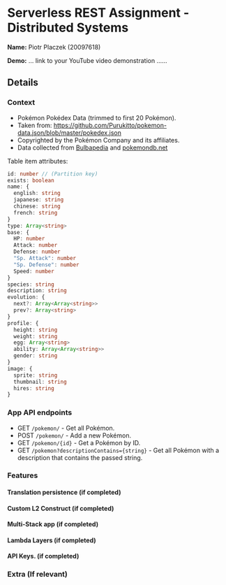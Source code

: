 # Serverless REST Assignment - Distributed Systems

__Name:__ Piotr Placzek (20097618)

__Demo:__ ... link to your YouTube video demonstration ......

## Details

### Context

- Pokémon Pokédex Data (trimmed to first 20 Pokémon).
- Taken from: <https://github.com/Purukitto/pokemon-data.json/blob/master/pokedex.json>
- Copyrighted by the Pokémon Company and its affiliates.
- Data collected from [Bulbapedia](https://bulbapedia.bulbagarden.net/wiki/Main_Page) and [pokemondb.net](https://pokemondb.net/)

Table item attributes:

```ts
id: number // (Partition key)
exists: boolean
name: {
  english: string
  japanese: string
  chinese: string
  french: string
}
type: Array<string>
base: {
  HP: number
  Attack: number
  Defense: number
  "Sp. Attack": number
  "Sp. Defense": number
  Speed: number
}
species: string
description: string
evolution: {
  next?: Array<Array<string>>
  prev?: Array<string>
}
profile: {
  height: string
  weight: string
  egg: Array<string>
  ability: Array<Array<string>>
  gender: string
}
image: {
  sprite: string
  thumbnail: string
  hires: string
}
```

### App API endpoints

<!-- [ Provide a bullet-point list of the app's endpoints (excluding the Auth API) you have successfully implemented. ]
e.g.

+ POST /thing - add a new 'thing'.
+ GET /thing/{partition-key}/ - Get all the 'things' with a specified partition key.
+ GEtT/thing/{partition-key}?attributeX=value - Get all the 'things' with a specified partition key value and its attributeX satisfying the condition .....
+ etc -->

- GET `/pokemon/` - Get all Pokémon.
- POST `/pokemon/` - Add a new Pokémon.
- GET `/pokemon/{id}` - Get a Pokémon by ID.
- GET `/pokemon?descriptionContains={string}` - Get all Pokémon with a description that contains the passed string.

### Features

#### Translation persistence (if completed)

<!-- [ Explain briefly your solution to the translation persistence requirement - no code excerpts required. Show the structure of a table item that includes review translations, e.g.

+ MovieID - `number`  (Partition key)
+ ActorID - `number`  (Sort Key)
+ RoleName - `string`
+ RoleDescription - `string`
+ AwardsWon - `List<string>`
+ Translations - `?`
] -->

#### Custom L2 Construct (if completed)

<!-- [State briefly the infrastructure provisioned by your custom L2 construct. Show the structure of its input props object and list the public properties it exposes, e.g. taken from the Cognito lab,

Construct Input props object:

~~~ts
type AuthApiProps = {
 userPoolId: string;
 userPoolClientId: string;
}
~~~

Construct public properties

~~~ts
export class MyConstruct extends Construct {
 public  PropertyName: type
 etc.
~~~

] -->

#### Multi-Stack app (if completed)

<!-- [Explain briefly the stack composition of your app - no code excerpts required.] -->

#### Lambda Layers (if completed)

<!-- [Explain briefly where you used the Layers feature of the AWS Lambda service - no code excerpts required.] -->

#### API Keys. (if completed)

<!-- [Explain briefly how to implement API key authentication to protect API Gateway endpoints. Include code excerpts from your app to support this.]

~~~ts
// This is a code excerpt markdown 
let foo : string = 'Foo'
console.log(foo)
~~~ -->

### Extra (If relevant)

<!-- [ State any other aspects of your solution that use CDK/serverless features not covered in the lectures ] -->
